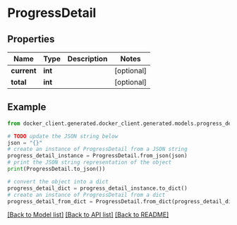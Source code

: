 # ProgressDetail


## Properties

Name | Type | Description | Notes
------------ | ------------- | ------------- | -------------
**current** | **int** |  | [optional] 
**total** | **int** |  | [optional] 

## Example

```python
from docker_client.generated.docker_client.generated.models.progress_detail import ProgressDetail

# TODO update the JSON string below
json = "{}"
# create an instance of ProgressDetail from a JSON string
progress_detail_instance = ProgressDetail.from_json(json)
# print the JSON string representation of the object
print(ProgressDetail.to_json())

# convert the object into a dict
progress_detail_dict = progress_detail_instance.to_dict()
# create an instance of ProgressDetail from a dict
progress_detail_from_dict = ProgressDetail.from_dict(progress_detail_dict)
```
[[Back to Model list]](../README.md#documentation-for-models) [[Back to API list]](../README.md#documentation-for-api-endpoints) [[Back to README]](../README.md)


